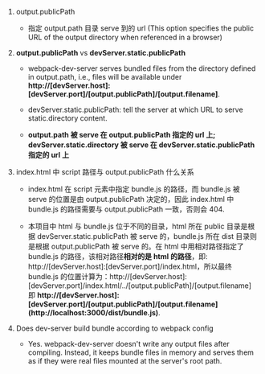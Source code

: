 1. output.publicPath

   - 指定 output.path 目录 serve 到的 url (This option specifies the public URL of the output directory when referenced in a browser)

2. **output.publicPath** vs **devServer.static.publicPath**

   - webpack-dev-server serves bundled files from the directory defined in output.path, i.e., files will be available under **http://[devServer.host]:[devServer.port]/[output.publicPath]/[output.filename]**.

   - devServer.static.publicPath: tell the server at which URL to serve static.directory content.

   - **output.path 被 serve 在 output.publicPath 指定的 url 上; devServer.static.directory 被 serve 在 devServer.static.publicPath 指定的 url 上**

3. index.html 中 script 路径与 output.publicPath 什么关系

   - index.html 在 script 元素中指定 bundle.js 的路径，而 bundle.js 被 serve 的位置是由 output.publicPath 决定的，因此 index.html 中 bundle.js 的路径需要与 output.publicPath 一致，否则会 404.

   - 本项目中 html 与 bundle.js 位于不同的目录，html 所在 public 目录是根据 devServer.static.publicPath 被 serve 的，bundle.js 所在 dist 目录则是根据 output.publicPath 被 serve 的。在 html 中用相对路径指定了 bundle.js 的路径，该相对路径**相对的是 html 的路径**，即: http://[devServer.host]:[devServer.port]/index.html，所以最终 bundle.js 的位置计算为：http://[devServer.host]:[devServer.port]/index.html/../[output.publicPath]/[output.filename] 即 **http://[devServer.host]:[devServer.port]/[output.publicPath]/[output.filename] (http://localhost:3000/dist/bundle.js)**.

4. Does dev-server build bundle according to webpack config

   - Yes. webpack-dev-server doesn't write any output files after compiling. Instead, it keeps bundle files in memory and serves them as if they were real files mounted at the server's root path.
